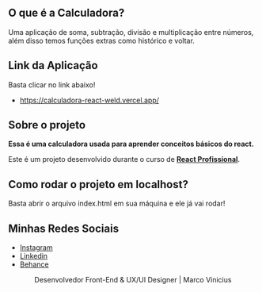 ## O que é a Calculadora?

Uma aplicação de soma, subtração, divisão e multiplicação entre números, além disso temos funções extras como histórico e voltar.

## Link da Aplicação

Basta clicar no link abaixo!

- https://calculadora-react-weld.vercel.app/

## Sobre o projeto

<strong>Essa é uma calculadora usada para aprender conceitos básicos do react.</strong>

Este é um projeto desenvolvido durante o curso de **[React Profissional](https://www.udemy.com/course/react-redux-profissional)**.

## Como rodar o projeto em localhost?

Basta abrir o arquivo index.html em sua máquina e ele já vai rodar!

## Minhas Redes Sociais

- [Instagram](https://www.instagram.com/marcodsvinicius/)
- [Linkedin](https://www.linkedin.com/in/marcodsvinicius/)
- [Behance](https://www.behance.net/marcodsvinicius)

<p align="center">Desenvolvedor Front-End & UX/UI Designer | Marco Vinicius</p>
